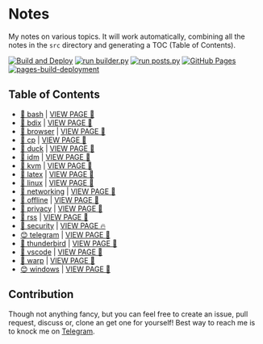 # Notes

My notes on various topics. It will work automatically, combining all the notes in the `src` directory and generating a TOC (Table of Contents).

[![Build and Deploy](https://github.com/SharafatKarim/notes/actions/workflows/action.yml/badge.svg)](https://github.com/SharafatKarim/notes/actions/workflows/action.yml)
[![run builder.py](https://github.com/SharafatKarim/notes/actions/workflows/action.yml/badge.svg)](https://github.com/SharafatKarim/notes/actions/workflows/action.yml)
[![run posts.py](https://github.com/SharafatKarim/notes/actions/workflows/posts.yml/badge.svg)](https://github.com/SharafatKarim/notes/actions/workflows/posts.yml)
[![GitHub Pages](https://github.com/SharafatKarim/notes/actions/workflows/gh-pages.yml/badge.svg)](https://github.com/SharafatKarim/notes/actions/workflows/gh-pages.yml)
[![pages-build-deployment](https://github.com/SharafatKarim/notes/actions/workflows/pages/pages-build-deployment/badge.svg)](https://github.com/SharafatKarim/notes/actions/workflows/pages/pages-build-deployment)


## Table of Contents

- [🌈 bash](src/bash.md) | <a href='https://sharafat.is-a.dev/notes/bash' target='_blank'>VIEW PAGE 🌟</a>
- [👾 bdix](src/bdix.md) | <a href='https://sharafat.is-a.dev/notes/bdix' target='_blank'>VIEW PAGE 🌈</a>
- [🍕 browser](src/browser.md) | <a href='https://sharafat.is-a.dev/notes/browser' target='_blank'>VIEW PAGE 🎸</a>
- [🍕 cp](src/cp.md) | <a href='https://sharafat.is-a.dev/notes/cp' target='_blank'>VIEW PAGE 🚀</a>
- [🌟 duck](src/duck.md) | <a href='https://sharafat.is-a.dev/notes/duck' target='_blank'>VIEW PAGE 🎸</a>
- [🌟 idm](src/idm.md) | <a href='https://sharafat.is-a.dev/notes/idm' target='_blank'>VIEW PAGE 👾</a>
- [🚀 kvm](src/kvm.md) | <a href='https://sharafat.is-a.dev/notes/kvm' target='_blank'>VIEW PAGE 🚀</a>
- [🌈 latex](src/latex.md) | <a href='https://sharafat.is-a.dev/notes/latex' target='_blank'>VIEW PAGE 🌈</a>
- [🎸 linux](src/linux.md) | <a href='https://sharafat.is-a.dev/notes/linux' target='_blank'>VIEW PAGE 🌈</a>
- [🎸 networking](src/networking.md) | <a href='https://sharafat.is-a.dev/notes/networking' target='_blank'>VIEW PAGE 🤖</a>
- [🎉 offline](src/offline.md) | <a href='https://sharafat.is-a.dev/notes/offline' target='_blank'>VIEW PAGE 🎸</a>
- [👾 privacy](src/privacy.md) | <a href='https://sharafat.is-a.dev/notes/privacy' target='_blank'>VIEW PAGE 🍕</a>
- [🍕 rss](src/rss.md) | <a href='https://sharafat.is-a.dev/notes/rss' target='_blank'>VIEW PAGE 🍕</a>
- [🍕 security](src/security.md) | <a href='https://sharafat.is-a.dev/notes/security' target='_blank'>VIEW PAGE 🔥</a>
- [😊 telegram](src/telegram.md) | <a href='https://sharafat.is-a.dev/notes/telegram' target='_blank'>VIEW PAGE 🌈</a>
- [🤖 thunderbird](src/thunderbird.md) | <a href='https://sharafat.is-a.dev/notes/thunderbird' target='_blank'>VIEW PAGE 👾</a>
- [🎸 vscode](src/vscode.md) | <a href='https://sharafat.is-a.dev/notes/vscode' target='_blank'>VIEW PAGE 🤖</a>
- [🌟 warp](src/warp.md) | <a href='https://sharafat.is-a.dev/notes/warp' target='_blank'>VIEW PAGE 🤖</a>
- [😊 windows](src/windows.md) | <a href='https://sharafat.is-a.dev/notes/windows' target='_blank'>VIEW PAGE 🤖</a>

## Contribution

Though not anything fancy, but you can feel free to create an issue, pull request, discuss or, clone an get one for yourself!
Best way to reach me is to knock me on [Telegram](https://t.me/SharafatKarim).

